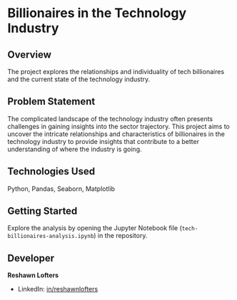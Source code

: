 # Billionaires in the Technology Industry

## Overview

The project explores the relationships and individuality of tech billionaires and the current state of the technology industry.

## Problem Statement

The complicated landscape of the technology industry often presents challenges in gaining insights into the sector trajectory. This project aims to uncover the intricate relationships and characteristics of billionaires in the technology industry to provide insights that contribute to a better understanding of where the industry is going.

## Technologies Used
Python, Pandas, Seaborn, Matplotlib


## Getting Started

Explore the analysis by opening the Jupyter Notebook file (`tech-billionaires-analysis.ipynb`) in the repository.


## Developer
**Reshawn Lofters**
- LinkedIn: [in/reshawnlofters](https://www.linkedin.com/in/reshawnlofters/)
